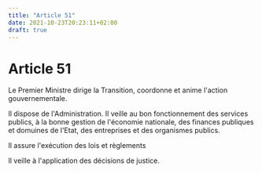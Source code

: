 ```yaml
---
title: "Article 51"
date: 2021-10-23T20:23:11+02:00
draft: true
---
```


# Article 51
Le Premier Ministre dirige la Transition, coordonne et anime l'action gouvernementale.

Il dispose de l'Administration. Il veille au bon fonctionnement des services publics, à la bonne gestion de l'économie nationale, des finances publiques et domuines de l'Etat, des entreprises et des organismes publics.

Il assure l'exécution des lois et règlements

Il veille à l'application des décisions de justice.
